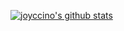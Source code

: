   [![joyccino's github stats](https://github-readme-stats.vercel.app/api?username=joyccino)](https://github.com/anuraghazra/github-readme-stats)


<!--
**joyccino/joyccino** is a ✨ _special_ ✨ repository because its `README.md` (this file) appears on your GitHub profile.

Here are some ideas to get you started:

- 🔭 I’m currently working on ...
- 🌱 I’m currently learning ...
- 👯 I’m looking to collaborate on ...
- 🤔 I’m looking for help with ...
- 💬 Ask me about ...
- 📫 How to reach me: ...
- 😄 Pronouns: ...
- ⚡ Fun fact: ...
-->
